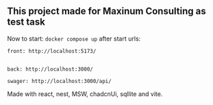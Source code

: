 
## This project made for Maxinum Consulting as test task

Now to start:
```docker compose up```
after start urls:
```
front: http://localhost:5173/


back: http://localhost:3000/

swager: http://localhost:3000/api/
```
Made with react, nest, MSW, chadcnUi, sqllite and vite.
